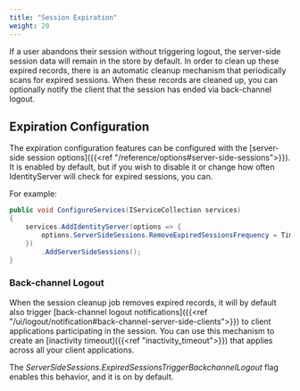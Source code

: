 ```yaml
---
title: "Session Expiration"
weight: 20
---
```


If a user abandons their session without triggering logout, the server-side session data will remain in the store by default.
In order to clean up these expired records, there is an automatic cleanup mechanism that periodically scans for expired sessions.
When these records are cleaned up, you can optionally notify the client that the session has ended via back-channel logout.

## Expiration Configuration

The expiration configuration features can be configured with the [server-side session options]({{<ref "/reference/options#server-side-sessions">}}).
It is enabled by default, but if you wish to disable it or change how often IdentityServer will check for expired sessions, you can. 

For example:

```cs
public void ConfigureServices(IServiceCollection services)
{
    services.AddIdentityServer(options => {
        options.ServerSideSessions.RemoveExpiredSessionsFrequency = TimeSpan.FromSeconds(60);
    })
        .AddServerSideSessions();
}
```

### Back-channel Logout
When the session cleanup job removes expired records, it will by default also trigger [back-channel logout notifications]({{<ref "/ui/logout/notification#back-channel-server-side-clients">}}) to client applications participating in the session. You can use this mechanism to create an [inactivity timeout]({{<ref "inactivity_timeout">}}) that applies across all your client applications.

The *ServerSideSessions.ExpiredSessionsTriggerBackchannelLogout* flag enables this behavior, and it is on by default.


